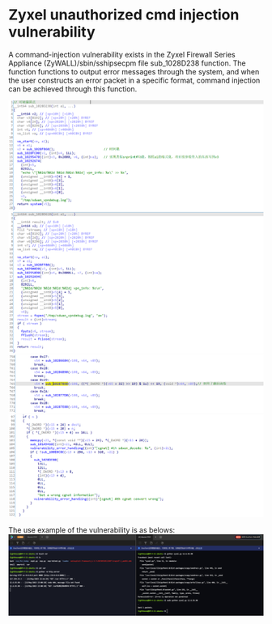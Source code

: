 # Zyxel unauthorized cmd injection vulnerability

A command-injection vulnerability exists in the Zyxel Firewall Series Appliance (ZyWALL)/sbin/sshipsecpm file sub_1028D238 function. The function functions to output error messages through the system, and when the user constructs an error packet in a specific format, command injection can be achieved through this function.

![image](image/8.png)
![image](image/9.png)
![image](image/10.png)
![image](image/11.png)

The use example of the vulnerability is as belows:
![image](image/12.png)
